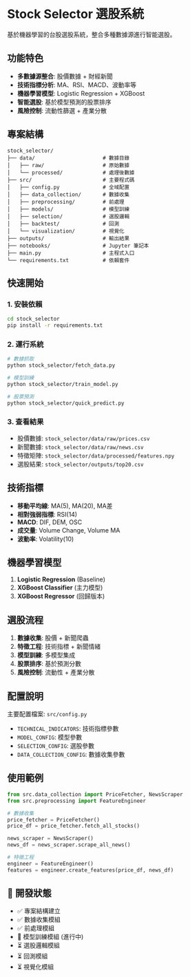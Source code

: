 # Stock Selector 選股系統

基於機器學習的台股選股系統，整合多種數據源進行智能選股。

##  功能特色

- **多數據源整合**: 股價數據 + 財經新聞
- **技術指標分析**: MA、RSI、MACD、波動率等
- **機器學習模型**: Logistic Regression + XGBoost
- **智能選股**: 基於模型預測的股票排序
- **風險控制**: 流動性篩選 + 產業分散

##  專案結構

```
stock_selector/
├── data/                      # 數據目錄
│   ├── raw/                   # 原始數據
│   └── processed/             # 處理後數據
├── src/                       # 主要程式碼
│   ├── config.py              # 全域配置
│   ├── data_collection/       # 數據收集
│   ├── preprocessing/         # 前處理
│   ├── models/                # 模型訓練
│   ├── selection/             # 選股邏輯
│   ├── backtest/              # 回測
│   └── visualization/         # 視覺化
├── outputs/                   # 輸出結果
├── notebooks/                 # Jupyter 筆記本
├── main.py                    # 主程式入口
└── requirements.txt           # 依賴套件
```

##  快速開始

### 1. 安裝依賴

```bash
cd stock_selector
pip install -r requirements.txt
```

### 2. 運行系統

```bash
# 數據抓取
python stock_selector/fetch_data.py

# 模型訓練
python stock_selector/train_model.py

# 股票預測
python stock_selector/quick_predict.py
```

### 3. 查看結果

- 股價數據: `stock_selector/data/raw/prices.csv`
- 新聞數據: `stock_selector/data/raw/news.csv`
- 特徵矩陣: `stock_selector/data/processed/features.npy`
- 選股結果: `stock_selector/outputs/top20.csv`

##  技術指標

- **移動平均線**: MA(5), MA(20), MA差
- **相對強弱指標**: RSI(14)
- **MACD**: DIF, DEM, OSC
- **成交量**: Volume Change, Volume MA
- **波動率**: Volatility(10)

##  機器學習模型

1. **Logistic Regression** (Baseline)
2. **XGBoost Classifier** (主力模型)
3. **XGBoost Regressor** (回歸版本)

##  選股流程

1. **數據收集**: 股價 + 新聞爬蟲
2. **特徵工程**: 技術指標 + 新聞情緒
3. **模型訓練**: 多模型集成
4. **股票排序**: 基於預測分數
5. **風險控制**: 流動性 + 產業分散

##  配置說明

主要配置檔案: `src/config.py`

- `TECHNICAL_INDICATORS`: 技術指標參數
- `MODEL_CONFIG`: 模型參數
- `SELECTION_CONFIG`: 選股參數
- `DATA_COLLECTION_CONFIG`: 數據收集參數

##  使用範例

```python
from src.data_collection import PriceFetcher, NewsScraper
from src.preprocessing import FeatureEngineer

# 數據收集
price_fetcher = PriceFetcher()
price_df = price_fetcher.fetch_all_stocks()

news_scraper = NewsScraper()
news_df = news_scraper.scrape_all_news()

# 特徵工程
engineer = FeatureEngineer()
features = engineer.create_features(price_df, news_df)
```

## 🔧 開發狀態

- ✅ 專案結構建立
- ✅ 數據收集模組
- ✅ 前處理模組
- 🚧 模型訓練模組 (進行中)
- ⏳ 選股邏輯模組
- ⏳ 回測模組
- ⏳ 視覺化模組
